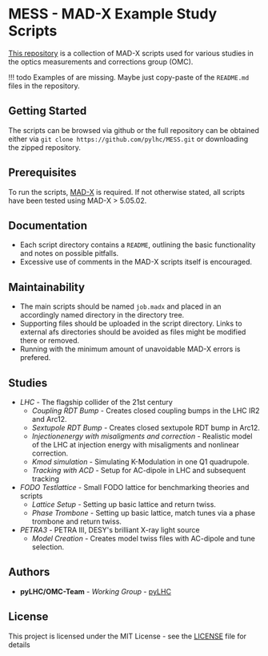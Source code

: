 # MESS - MAD-X Example Study Scripts

[This repository][repo] is a collection of MAD-X scripts used for various studies in the optics measurements and corrections group (OMC).

!!! todo
    Examples of are missing. Maybe just copy-paste of the `README.md` files in the repository.

## Getting Started

The scripts can be browsed via github or the full repository can be obtained either via `git clone https://github.com/pylhc/MESS.git` or downloading the zipped repository.

## Prerequisites

To run the scripts, [MAD-X][madx] is required. If not otherwise stated, all scripts have been tested using MAD-X > 5.05.02.

## Documentation

- Each script directory contains a ``README``, outlining the basic functionality and notes on possible pitfalls.
- Excessive use of comments in the MAD-X scripts itself is encouraged.

## Maintainability

- The main scripts should be named ``job.madx`` and placed in an accordingly named directory in the directory tree.
- Supporting files should be uploaded in the script directory. Links to external afs directories should be avoided as files might be modified there or removed.
- Running with the minimum amount of unavoidable MAD-X errors is prefered.

## Studies

- *LHC* - The flagship collider of the 21st century
    - *Coupling RDT Bump* - Creates closed coupling bumps in the LHC IR2 and Arc12.
    - *Sextupole RDT Bump* - Creates closed sextupole RDT bump in Arc12.
    - *Injectionenergy with misaligments and correction* - Realistic model of the LHC at injection energy with misaligments and nonlinear correction.
    - *Kmod simulation* - Simulating K-Modulation in one Q1 quadrupole.
    - *Tracking with ACD* - Setup for AC-dipole in LHC and subsequent tracking
- *FODO Testlattice* - Small FODO lattice for benchmarking theories and scripts
    - *Lattice Setup* - Setting up basic lattice and return twiss.
    - *Phase Trombone* - Setting up basic lattice, match tunes via a phase trombone and return twiss.
- *PETRA3* - PETRA III, DESY's brilliant X-ray light source
    - *Model Creation* - Creates model twiss files with AC-dipole and tune selection.

## Authors

- **pyLHC/OMC-Team** - *Working Group* - [pyLHC][omc_team]

## License

This project is licensed under the MIT License - see the [LICENSE][license] file for details

[repo]: https://github.com/pylhc/MESS
[madx]: https://mad.web.cern.ch/mad/
[omc_team]: https://github.com/orgs/pylhc/teams/omc-team
[license]: https://github.com/pylhc/MESS/blob/master/LICENSE
